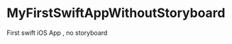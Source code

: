 MyFirstSwiftAppWithoutStoryboard
================================

First swift iOS App , no storyboard


